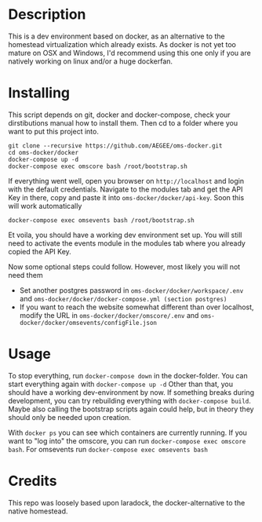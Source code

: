 # Description
This is a dev environment based on docker, as an alternative to the homestead virtualization which already exists. As docker is not yet too mature on OSX and Windows, I'd recommend using this one only if you are natively working on linux and/or a huge dockerfan.

# Installing
This script depends on git, docker and docker-compose, check your dirstibutions manual how to install them. Then cd to a folder where you want to put this project into.

```
git clone --recursive https://github.com/AEGEE/oms-docker.git
cd oms-docker/docker
docker-compose up -d
docker-compose exec omscore bash /root/bootstrap.sh
```
If everything went well, open you browser on `http://localhost` and login with the default credentials. Navigate to the modules tab and get the API Key in there, copy and paste it into `oms-docker/docker/api-key`. Soon this will work automatically
```
docker-compose exec omsevents bash /root/bootstrap.sh
```

Et voila, you should have a working dev environment set up. You will still need to activate the events module in the modules tab where you already copied the API Key.

Now some optional steps could follow. However, most likely you will not need them
* Set another postgres password in `oms-docker/docker/workspace/.env` and `oms-docker/docker/docker-compose.yml (section postgres)`
* If you want to reach the website somewhat different than over localhost, modify the URL in `oms-docker/docker/omscore/.env` and `oms-docker/docker/omsevents/configFile.json`


# Usage
To stop everything, run `docker-compose down` in the docker-folder. You can start everything again with `docker-compose up -d` Other than that, you should have a working dev-environment by now. If something breaks during development, you can try rebuilding everything with `docker-compose build`. Maybe also calling the bootstrap scripts again could help, but in theory they should only be needed upon creation.

With `docker ps` you can see which containers are currently running. If you want to "log into" the omscore, you can run `docker-compose exec omscore bash`. For omsevents run `docker-compose exec omsevents bash`

# Credits
This repo was loosely based upon laradock, the docker-alternative to the native homestead.